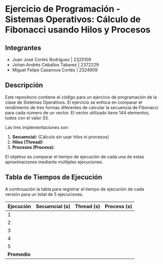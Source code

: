 # Ejercicio de Programación - Sistemas Operativos: Cálculo de Fibonacci usando Hilos y Procesos

## Integrantes
- Juan José Cortés Rodríguez | 2325109
- Johan Andrés Ceballos Tabarez | 2372229
- Miguel Felipe Casanova Cortés | 2324909

## Descripción

Este repositorio contiene el código para un ejercicio de programación de la clase de Sistemas Operativos. El ejercicio se enfoca en comparar el rendimiento de tres formas diferentes de calcular la secuencia de Fibonacci para cada número de un vector. El vector utilizado tiene 144 elementos, todos con el valor 33.

Las tres implementaciones son:

1. **Secuencial:** (Cálculo sin usar hilos ni procesos)
2. **Hilos (Thread):** 
3. **Procesos (Process):**

El objetivo es comparar el tiempo de ejecución de cada una de estas aproximaciones mediante múltiples ejecuciones.

## Tabla de Tiempos de Ejecución

A continuación la tabla para registrar el tiempo de ejecución de cada versión para un total de 5 ejecuciones.

<div align="center">
  
| Ejecución | Secuencial (s) | Thread (s) | Process (s) |
|-----------|----------------|------------|-------------|
| 1         |                |            |             |
| 2         |                |            |             |
| 3         |                |            |             |
| 4         |                |            |             |
| 5         |                |            |             |
| **Promedio** |                |            |             |

</div>
